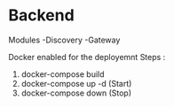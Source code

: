 # Backend
 Modules
-Discovery
-Gateway

Docker enabled for the deployemnt 
Steps :
1. docker-compose build 
2. docker-compose up -d (Start)
3. docker-compose down  (Stop)
